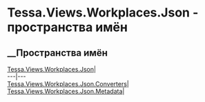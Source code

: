 # Tessa.Views.Workplaces.Json - пространства имён
## __Пространства имён
[Tessa.Views.Workplaces.Json](N_Tessa_Views_Workplaces_Json.htm)|  
---|---  
[Tessa.Views.Workplaces.Json.Converters](N_Tessa_Views_Workplaces_Json_Converters.htm)|  
[Tessa.Views.Workplaces.Json.Metadata](N_Tessa_Views_Workplaces_Json_Metadata.htm)|
